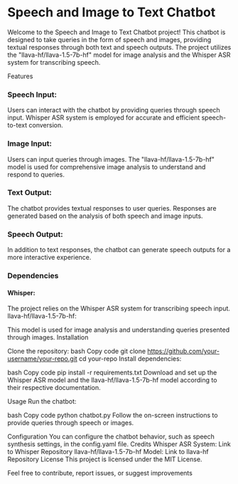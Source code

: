 # Speech and Image to Text Chatbot
Welcome to the Speech and Image to Text Chatbot project! This chatbot is designed to take queries in the form of speech and images, providing textual responses through both text and speech outputs. The project utilizes the "llava-hf/llava-1.5-7b-hf" model for image analysis and the Whisper ASR system for transcribing speech.

Features
### Speech Input:

Users can interact with the chatbot by providing queries through speech input.
Whisper ASR system is employed for accurate and efficient speech-to-text conversion.

### Image Input:

Users can input queries through images.
The "llava-hf/llava-1.5-7b-hf" model is used for comprehensive image analysis to understand and respond to queries.

### Text Output:

The chatbot provides textual responses to user queries.
Responses are generated based on the analysis of both speech and image inputs.

### Speech Output:

In addition to text responses, the chatbot can generate speech outputs for a more interactive experience.

### Dependencies
#### Whisper:

The project relies on the Whisper ASR system for transcribing speech input.
llava-hf/llava-1.5-7b-hf:

This model is used for image analysis and understanding queries presented through images.
Installation

Clone the repository:
bash
Copy code
git clone https://github.com/your-username/your-repo.git
cd your-repo
Install dependencies:

bash
Copy code
pip install -r requirements.txt
Download and set up the Whisper ASR model and the llava-hf/llava-1.5-7b-hf model according to their respective documentation.

Usage
Run the chatbot:

bash
Copy code
python chatbot.py
Follow the on-screen instructions to provide queries through speech or images.

Configuration
You can configure the chatbot behavior, such as speech synthesis settings, in the config.yaml file.
Credits
Whisper ASR System: Link to Whisper Repository
llava-hf/llava-1.5-7b-hf Model: Link to llava-hf Repository
License
This project is licensed under the MIT License.

Feel free to contribute, report issues, or suggest improvements
